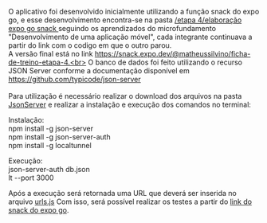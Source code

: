 O aplicativo foi desenvolvido inicialmente utilizando a função snack do expo go, e esse desenvolvimento encontra-se na pasta <a href="etapa 4/elaboração expo go snack"> /etapa 4/elaboração expo go snack </a> seguindo os aprendizados do microfundamento "Desenvolvimento de uma aplicação móvel", cada integrante continuava a partir do link com o codigo em que o outro parou. <br>
A versão final está no link https://snack.expo.dev/@matheussilvino/ficha-de-treino-etapa-4.<br>
O banco de dados foi feito utilizando o recurso JSON Server conforme a documentação disponível em https://github.com/typicode/json-server<br>
<br>
Para utilização é necessário realizar o download dos arquivos na pasta <a href="etapa 4/JsonServer"> JsonServer</a> e realizar a instalação e execução dos comandos no terminal:

Instalação:<br>
npm install -g json-server<br>
npm install -g json-server-auth<br>
npm install -g localtunnel<br>

Execução:<br>
json-server-auth db.json<br>
lt --port 3000<br>

Após a execução será retornada uma URL que deverá ser inserida no arquivo <a href="etapa 4/elaboração expo go snack/src/services/urls.js">urls.js</a>
Com isso, será possível realizar os testes a partir do <a href="https://snack.expo.dev/@matheussilvino/ficha-de-treino-etapa-4">link do snack do expo go</a>.
